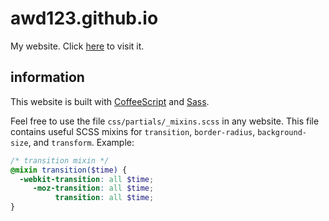 # awd123.github.io
My website. Click [here](https://awd123.github.io) to visit it.

## information
This website is built with [CoffeeScript](coffeescript.org) and [Sass](sass-lang.com).

Feel free to use the file `css/partials/_mixins.scss` in any website. This file contains useful SCSS mixins for `transition`, `border-radius`, `background-size`, and `transform`.
Example:
```scss
/* transition mixin */
@mixin transition($time) {
  -webkit-transition: all $time;
     -moz-transition: all $time;
          transition: all $time;
}
```
